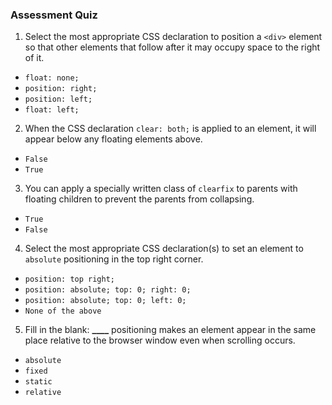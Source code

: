 ### Assessment Quiz

1. Select the most appropriate CSS declaration to position a `<div>` element so that other elements that follow after it may occupy space to the right of it.

- `float: none;`
- `position: right;`
- `position: left;`
- `float: left;` 

2. When the CSS declaration `clear: both;` is applied to an element, it will appear below any floating elements above.

- `False`
- `True` 

3. You can apply a specially written class of `clearfix` to parents with floating children to prevent the parents from collapsing.

- `True` 
- `False`

4. Select the most appropriate CSS declaration(s) to set an element to `absolute` positioning in the top right corner.

- `position: top right;`
- `position: absolute; top: 0; right: 0;` 
- `position: absolute; top: 0; left: 0;`
- `None of the above`

5. Fill in the blank: **\_\_\_\_** positioning makes an element appear in the same place relative to the browser window even when scrolling occurs.

- `absolute`
- `fixed` 
- `static`
- `relative`


